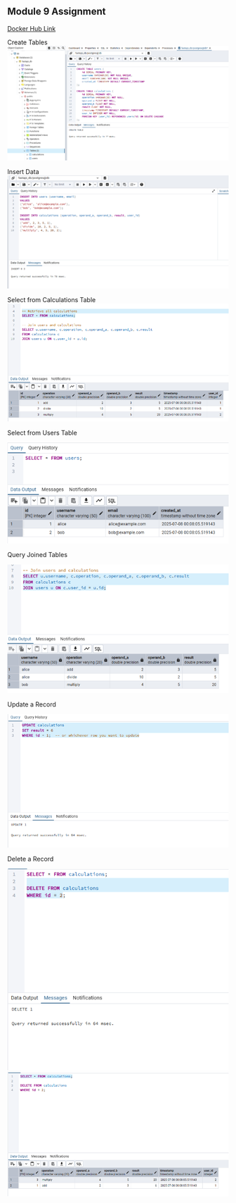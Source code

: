 ## Module 9 Assignment

[Docker Hub Link ](https://hub.docker.com/repository/docker/tdeans/module9/general)

Create Tables
![image](images/create_table.png)

Insert Data
![image](images/insert.png)

Select from Calculations Table
![image](images/calculations.png)

Select from Users Table

![image](images/users_query.png)

Query Joined Tables

![image](images/join_query.png)

Update a Record

![image](images/update.png)

Delete a Record

![image](images/delete.png)
![image](images/calculation_after_delete.png)
